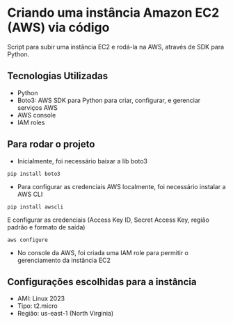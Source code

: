 # Criando uma instância Amazon EC2 (AWS) via código

Script para subir uma instância EC2 e rodá-la na AWS, através de SDK para Python.

## Tecnologias Utilizadas

- Python
- Boto3: AWS SDK para Python para criar, configurar, e gerenciar serviços AWS
- AWS console
- IAM roles

## Para rodar o projeto

- Inicialmente, foi necessário baixar a lib boto3
```
pip install boto3
```
- Para configurar as credenciais AWS localmente, foi necessário instalar a AWS CLI
```
pip install awscli

```
E configurar as credenciais (Access Key ID, Secret Access Key, região padrão e formato de saída)
```
aws configure
```
- No console da AWS, foi criada uma IAM role para permitir o gerenciamento da instância EC2


## Configurações escolhidas para a instância

- AMI: Linux 2023
- Tipo: t2.micro
- Região: us-east-1 (North Virginia)
